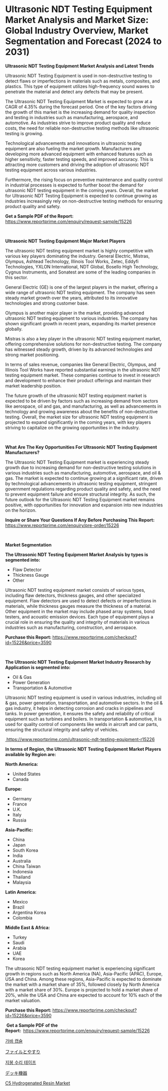 <p><h1>Ultrasonic NDT Testing Equipment Market Analysis and Market Size: Global Industry Overview, Market Segmentation and Forecast (2024 to 2031)</h1></p><p><strong>Ultrasonic NDT Testing Equipment Market Analysis and Latest Trends</strong></p>
<p><p>Ultrasonic NDT Testing Equipment is used in non-destructive testing to detect flaws or imperfections in materials such as metals, composites, and plastics. This type of equipment utilizes high-frequency sound waves to penetrate the material and detect any defects that may be present. </p><p>The Ultrasonic NDT Testing Equipment Market is expected to grow at a CAGR of 4.35% during the forecast period. One of the key factors driving the growth of this market is the increasing demand for quality inspection and testing in industries such as manufacturing, aerospace, and automotive. As industries strive to improve product quality and reduce costs, the need for reliable non-destructive testing methods like ultrasonic testing is growing.</p><p>Technological advancements and innovations in ultrasonic testing equipment are also fueling the market growth. Manufacturers are developing more advanced equipment with enhanced features such as higher sensitivity, faster testing speeds, and improved accuracy. This is attracting more customers and driving the adoption of ultrasonic NDT testing equipment across various industries.</p><p>Furthermore, the rising focus on preventive maintenance and quality control in industrial processes is expected to further boost the demand for ultrasonic NDT testing equipment in the coming years. Overall, the market for Ultrasonic NDT Testing Equipment is expected to continue growing as industries increasingly rely on non-destructive testing methods for ensuring product quality and safety.</p></p>
<p><strong>Get a Sample PDF of the Report:&nbsp;</strong> <a href="https://www.reportprime.com/enquiry/request-sample/15226">https://www.reportprime.com/enquiry/request-sample/15226</a></p>
<p>&nbsp;</p>
<p><strong>Ultrasonic NDT Testing Equipment Major Market Players</strong></p>
<p><p>The ultrasonic NDT testing equipment market is highly competitive with various key players dominating the industry. General Electric, Mistras, Olympus, Ashtead Technology, Illinois Tool Works, Zetec, Eddyfi Technologies, YXLON International, NDT Global, Bosello High Technology, Cygnus Instruments, and Sonatest are some of the leading companies in this sector.</p><p>General Electric (GE) is one of the largest players in the market, offering a wide range of ultrasonic NDT testing equipment. The company has seen steady market growth over the years, attributed to its innovative technologies and strong customer base.</p><p>Olympus is another major player in the market, providing advanced ultrasonic NDT testing equipment to various industries. The company has shown significant growth in recent years, expanding its market presence globally.</p><p>Mistras is also a key player in the ultrasonic NDT testing equipment market, offering comprehensive solutions for non-destructive testing. The company has witnessed steady growth, driven by its advanced technologies and strong market positioning.</p><p>In terms of sales revenue, companies like General Electric, Olympus, and Illinois Tool Works have reported substantial earnings in the ultrasonic NDT testing equipment market. These companies continue to invest in research and development to enhance their product offerings and maintain their market leadership position.</p><p>The future growth of the ultrasonic NDT testing equipment market is expected to be driven by factors such as increasing demand from sectors like aerospace, oil and gas, and manufacturing, as well as advancements in technology and growing awareness about the benefits of non-destructive testing. Overall, the market size for ultrasonic NDT testing equipment is projected to expand significantly in the coming years, with key players striving to capitalize on the growing opportunities in the industry.</p></p>
<p>&nbsp;</p>
<p><strong>What Are The Key Opportunities For Ultrasonic NDT Testing Equipment Manufacturers?</strong></p>
<p><p>The Ultrasonic NDT Testing Equipment market is experiencing steady growth due to increasing demand for non-destructive testing solutions in various industries such as manufacturing, automotive, aerospace, and oil & gas. The market is expected to continue growing at a significant rate, driven by technological advancements in ultrasonic testing equipment, stringent government regulations regarding product quality and safety, and the need to prevent equipment failure and ensure structural integrity. As such, the future outlook for the Ultrasonic NDT Testing Equipment market remains positive, with opportunities for innovation and expansion into new industries on the horizon.</p></p>
<p><strong>Inquire or Share Your Questions If Any Before Purchasing This Report:</strong> <a href="https://www.reportprime.com/enquiry/pre-order/15226">https://www.reportprime.com/enquiry/pre-order/15226</a></p>
<p>&nbsp;</p>
<p><strong>Market Segmentation</strong></p>
<p><strong>The Ultrasonic NDT Testing Equipment Market Analysis by types is segmented into:</strong></p>
<p><ul><li>Flaw Detector</li><li>Thickness Gauge</li><li>Other</li></ul></p>
<p><p>Ultrasonic NDT testing equipment market consists of various types, including flaw detectors, thickness gauges, and other specialized equipment. Flaw detectors are used to detect defects or imperfections in materials, while thickness gauges measure the thickness of a material. Other equipment in the market may include phased array systems, bond testers, and acoustic emission devices. Each type of equipment plays a crucial role in ensuring the quality and integrity of materials in various industries such as manufacturing, construction, and aerospace.</p></p>
<p><strong>Purchase this Report:&nbsp;</strong><a href="https://www.reportprime.com/checkout?id=15226&price=3590">https://www.reportprime.com/checkout?id=15226&price=3590</a></p>
<p>&nbsp;</p>
<p><strong>The Ultrasonic NDT Testing Equipment Market Industry Research by Application is segmented into:</strong></p>
<p><ul><li>Oil & Gas</li><li>Power Generation</li><li>Transportation & Automotive</li></ul></p>
<p><p>Ultrasonic NDT testing equipment is used in various industries, including oil & gas, power generation, transportation, and automotive sectors. In the oil & gas industry, it helps in detecting corrosion and cracks in pipelines and tanks. In power generation, it ensures the safety and reliability of critical equipment such as turbines and boilers. In transportation & automotive, it is used for quality control of components like welds in aircraft and car parts, ensuring the structural integrity and safety of vehicles.</p></p>
<p><a href="https://www.reportprime.com/ultrasonic-ndt-testing-equipment-r15226">&nbsp;https://www.reportprime.com/ultrasonic-ndt-testing-equipment-r15226</a></p>
<p><strong>In terms of Region, the Ultrasonic NDT Testing Equipment Market Players available by Region are:</strong></p>
<p>
    <p> <strong> North America: </strong>
        <ul>
            <li>United States</li>
            <li>Canada</li>
        </ul>
        </p> 
    <p> <strong> Europe: </strong>
        <ul>
            <li>Germany</li>
            <li>France</li>
            <li>U.K.</li>
            <li>Italy</li>
            <li>Russia</li>
        </ul>
        </p> 
    <p> <strong> Asia-Pacific: </strong>
        <ul>
            <li>China</li>
            <li>Japan</li>
            <li>South Korea</li>
            <li>India</li>
            <li>Australia</li>
            <li>China Taiwan</li>
            <li>Indonesia</li>
            <li>Thailand</li>
            <li>Malaysia</li>
        </ul>
        </p> 
    <p> <strong> Latin America: </strong>
        <ul>
            <li>Mexico</li>
            <li>Brazil</li>
            <li>Argentina Korea</li>
            <li>Colombia</li>
        </ul>
        </p> 
    <p> <strong> Middle East & Africa: </strong>
        <ul>
            <li>Turkey</li>
            <li>Saudi</li>
            <li>Arabia</li>
            <li>UAE</li>
            <li>Korea</li>
        </ul>
    </p>
    </p>
<p><p>The ultrasonic NDT testing equipment market is experiencing significant growth in regions such as North America (NA), Asia-Pacific (APAC), Europe, USA and China. Among these regions, Asia-Pacific is expected to dominate the market with a market share of 35%, followed closely by North America with a market share of 30%. Europe is projected to hold a market share of 20%, while the USA and China are expected to account for 10% each of the market valuation.</p></p>
<p><strong>Purchase this Report: </strong><a href="https://www.reportprime.com/checkout?id=15226&price=3590">https://www.reportprime.com/checkout?id=15226&price=3590</a></p>
<p>&nbsp;<strong>Get a Sample PDF of the Report:&nbsp;&nbsp;</strong><a href="https://www.reportprime.com/enquiry/request-sample/15226">https://www.reportprime.com/enquiry/request-sample/15226</a></p>
<p><strong></strong></p>
<p><p><a href="https://medium.com/@sherlock567567/gaba-%EC%BA%A1%EC%8A%90-%EC%8B%9C%EC%9E%A5-%EA%B7%9C%EB%AA%A8-%EB%B0%8F-%EC%8B%9C%EC%9E%A5-%EB%8F%99%ED%96%A5-%EC%A0%84%EC%B2%B4-%EC%82%B0%EC%97%85-%EA%B0%9C%EC%9A%94-2024%EB%85%84%EB%B6%80%ED%84%B0-2031%EB%85%84-d37c122caca2">가바 캡슐</a></p><p><a href="https://medium.com/@terrelliemann565620/%E3%83%95%E3%82%A1%E3%82%A4%E3%83%AB-%E3%82%84%E3%81%99%E3%82%8A%E5%B8%82%E5%A0%B4%E3%81%AF-2031%E5%B9%B4%E3%81%BE%E3%81%A7%E3%81%AE%E5%B8%82%E5%A0%B4%E3%82%B7%E3%82%A7%E3%82%A2-%E3%82%B5%E3%82%A4%E3%82%BA-%E4%BA%88%E6%B8%AC%E3%82%92%E9%87%8D%E7%82%B9%E7%9A%84%E3%81%AB%E3%81%97%E3%81%A6%E3%81%84%E3%81%BE%E3%81%99-fa450b01ea66">ファイルとやすり</a></p><p><a href="https://medium.com/@cheddar67856/%EC%A7%80%EB%B6%95-%EC%88%98%EB%A6%AC-%ED%85%8C%EC%9D%B4%ED%94%84-%EC%8B%9C%EC%9E%A5-%EB%B6%84%EC%84%9D-cagr-%EC%8B%9C%EC%9E%A5-%EC%84%B8%EB%B6%84%ED%99%94-%EB%B0%8F-%EA%B8%80%EB%A1%9C%EB%B2%8C-%EC%82%B0%EC%97%85-%EA%B0%9C%EC%9A%94-a4d8a95c95bf">지붕 수리 테이프</a></p><p><a href="https://medium.com/@jodyomenick9056/%E3%83%87%E3%83%83%E3%82%AD%E8%A3%85%E7%BD%AE%E5%B8%82%E5%A0%B4%E5%B1%95%E6%9C%9B-%E6%A5%AD%E7%95%8C%E3%81%AE%E6%A6%82%E8%A6%81%E3%81%8A%E3%82%88%E3%81%B3%E4%BA%88%E6%B8%AC-2024%E5%B9%B4%E3%81%8B%E3%82%892031%E5%B9%B4-e1b3c4a6b5cd">デッキ機器</a></p><p><a href="https://www.linkedin.com/pulse/decoding-c5-hydrogenated-resin-market-deep-dive-latest-trends-fyene?trackingId=SoPaCnd9t1UWSuctJb8gPA%3D%3D">C5 Hydrogenated Resin Market</a></p></p>
